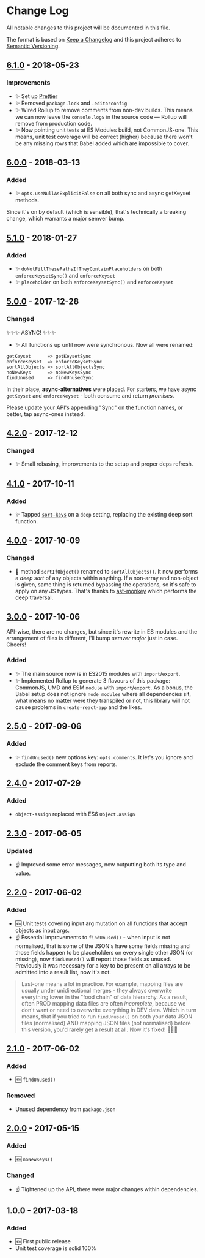 # Change Log

All notable changes to this project will be documented in this file.

The format is based on [Keep a Changelog](http://keepachangelog.com/)
and this project adheres to [Semantic Versioning](http://semver.org/).

## [6.1.0] - 2018-05-23

### Improvements

- ✨ Set up [Prettier](https://prettier.io)
- ✨ Removed `package.lock` and `.editorconfig`
- ✨ Wired Rollup to remove comments from non-dev builds. This means we can now leave the `console.log`s in the source code — Rollup will remove from production code.
- ✨ Now pointing unit tests at ES Modules build, not CommonJS-one. This means, unit test coverage will be correct (higher) because there won't be any missing rows that Babel added which are impossible to cover.

## [6.0.0] - 2018-03-13

### Added

- ✨ `opts.useNullAsExplicitFalse` on all both sync and async getKeyset methods.

Since it's on by default (which is sensible), that's technically a breaking change, which warrants a major semver bump.

## [5.1.0] - 2018-01-27

### Added

- ✨ `doNotFillThesePathsIfTheyContainPlaceholders` on both `enforceKeysetSync()` and `enforceKeyset`
- ✨ `placeholder` on both `enforceKeysetSync()` and `enforceKeyset`

## [5.0.0] - 2017-12-28

### Changed

✨✨✨ ASYNC! ✨✨✨

- ✨ All functions up until now were synchronous. Now all were renamed:

```
getKeyset      => getKeysetSync
enforceKeyset  => enforceKeysetSync
sortAllObjects => sortAllObjectsSync
noNewKeys      => noNewKeysSync
findUnused     => findUnusedSync
```

In their place, **async-alternatives** were placed. For starters, we have async `getKeyset` and `enforceKeyset` - both consume and return _promises_.

Please update your API's appending "Sync" on the function names, or better, tap async-ones instead.

## [4.2.0] - 2017-12-12

### Changed

- ✨ Small rebasing, improvements to the setup and proper deps refresh.

## [4.1.0] - 2017-10-11

### Added

- ✨ Tapped [`sort-keys`](https://www.npmjs.com/package/sort-keys) on a `deep` setting, replacing the existing deep sort function.

## [4.0.0] - 2017-10-09

### Changed

- 🔧 method `sortIfObject()` renamed to `sortAllObjects()`. It now performs a _deep sort_ of any objects within anything. If a non-array and non-object is given, same thing is returned bypassing the operations, so it's safe to apply on any JS types. That's thanks to [ast-monkey](https://github.com/codsen/ast-monkey#traverse) which performs the deep traversal.

## [3.0.0] - 2017-10-06

API-wise, there are no changes, but since it's rewrite in ES modules and the arrangement of files is different, I'll bump _semver major_ just in case. Cheers!

### Added

- ✨ The main source now is in ES2015 modules with `import`/`export`.
- ✨ Implemented Rollup to generate 3 flavours of this package: CommonJS, UMD and ESM `module` with `import`/`export`. As a bonus, the Babel setup does not ignore `node_modules` where all dependencies sit, what means no matter were they transpiled or not, this library will not cause problems in `create-react-app` and the likes.

## [2.5.0] - 2017-09-06

### Added

- ✨ `findUnused()` new options key: `opts.comments`. It let's you ignore and exclude the comment keys from reports.

## [2.4.0] - 2017-07-29

### Added

- `object-assign` replaced with ES6 `Object.assign`

## [2.3.0] - 2017-06-05

### Updated

- ☝️ Improved some error messages, now outputting both its type and value.

## [2.2.0] - 2017-06-02

### Added

- 🆕 Unit tests covering input arg mutation on all functions that accept objects as input args.
- ☝️ Essential improvements to `findUnused()` - when input is not normalised, that is some of the JSON's have some fields missing and those fields happen to be placeholders on every single other JSON (or missing), now `findUnused()` will report those fields as unused. Previously it was necessary for a key to be present on all arrays to be admitted into a result list, now it's not.

> Last-one means a lot in practice. For example, mapping files are usually under unidirectional merges - they always overwrite everything lower in the "food chain" of data hierarchy. As a result, often PROD mapping data files are often _incomplete_, because we don't want or need to overwrite everything in DEV data. Which in turn means, that if you tried to run `findUnused()` on both your data JSON files (normalised) AND mapping JSON files (not normalised) before this version, you'd rarely get a result at all. Now it's fixed! 👨‍🔧✨

## [2.1.0] - 2017-06-02

### Added

- 🆕 `findUnused()`

### Removed

- Unused dependency from `package.json`

## [2.0.0] - 2017-05-15

### Added

- 🆕 `noNewKeys()`

### Changed

- ☝️ Tightened up the API, there were major changes within dependencies.

## 1.0.0 - 2017-03-18

### Added

- 🆕 First public release
- Unit test coverage is solid 100%

[2.0.0]: https://github.com/codsen/json-comb-core/compare/v1.0.1...v2.0.0
[2.1.0]: https://github.com/codsen/json-comb-core/compare/v2.0.0...v2.1.0
[2.2.0]: https://github.com/codsen/json-comb-core/compare/v2.1.0...v2.2.0
[2.3.0]: https://github.com/codsen/json-comb-core/compare/v2.2.0...v2.3.0
[2.4.0]: https://github.com/codsen/json-comb-core/compare/v2.3.0...v2.4.0
[2.5.0]: https://github.com/codsen/json-comb-core/compare/v2.4.0...v2.5.0
[3.0.0]: https://github.com/codsen/json-comb-core/compare/v2.5.0...v3.0.0
[4.0.0]: https://github.com/codsen/json-comb-core/compare/v3.0.0...v4.0.0
[4.1.0]: https://github.com/codsen/json-comb-core/compare/v4.0.0...v4.1.0
[4.2.0]: https://github.com/codsen/json-comb-core/compare/v4.1.0...v4.2.0
[5.0.0]: https://github.com/codsen/json-comb-core/compare/v4.2.0...v5.0.0
[5.1.0]: https://github.com/codsen/json-comb-core/compare/v5.0.0...v5.1.0
[6.0.0]: https://github.com/codsen/json-comb-core/compare/v5.1.3...v6.0.0
[6.1.0]: https://github.com/codsen/json-comb-core/compare/v6.0.0...v6.1.0
